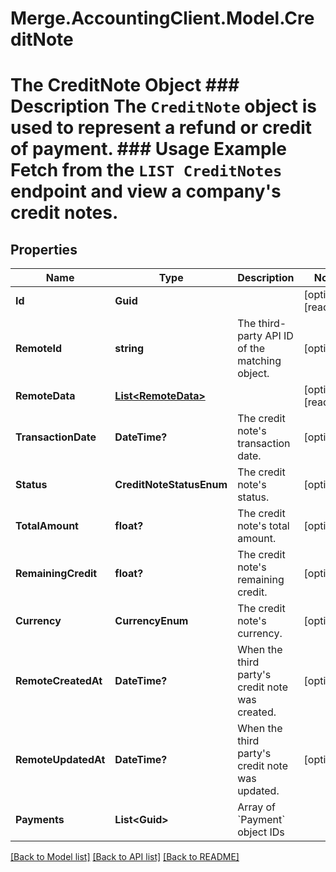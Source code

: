 # Merge.AccountingClient.Model.CreditNote
# The CreditNote Object ### Description The `CreditNote` object is used to represent a refund or credit of payment.  ### Usage Example Fetch from the `LIST CreditNotes` endpoint and view a company's credit notes.

## Properties

Name | Type | Description | Notes
------------ | ------------- | ------------- | -------------
**Id** | **Guid** |  | [optional] [readonly] 
**RemoteId** | **string** | The third-party API ID of the matching object. | [optional] 
**RemoteData** | [**List&lt;RemoteData&gt;**](RemoteData.md) |  | [optional] [readonly] 
**TransactionDate** | **DateTime?** | The credit note&#39;s transaction date. | [optional] 
**Status** | **CreditNoteStatusEnum** | The credit note&#39;s status. | [optional] 
**TotalAmount** | **float?** | The credit note&#39;s total amount. | [optional] 
**RemainingCredit** | **float?** | The credit note&#39;s remaining credit. | [optional] 
**Currency** | **CurrencyEnum** | The credit note&#39;s currency. | [optional] 
**RemoteCreatedAt** | **DateTime?** | When the third party&#39;s credit note was created. | [optional] 
**RemoteUpdatedAt** | **DateTime?** | When the third party&#39;s credit note was updated. | [optional] 
**Payments** | **List&lt;Guid&gt;** | Array of &#x60;Payment&#x60; object IDs | 

[[Back to Model list]](../README.md#documentation-for-models) [[Back to API list]](../README.md#documentation-for-api-endpoints) [[Back to README]](../README.md)

